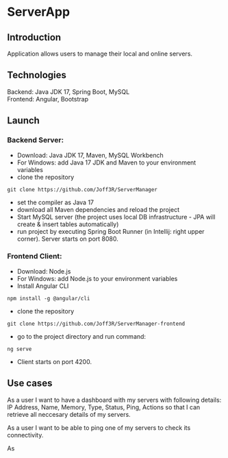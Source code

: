 # ServerApp
## Introduction
Application allows users to manage their local and online servers. 

## Technologies

Backend: Java JDK 17, Spring Boot, MySQL <br>
Frontend: Angular, Bootstrap

## Launch

### Backend Server:

- Download: Java JDK 17, Maven, MySQL Workbench
- For Windows: add Java 17 JDK and Maven to your environment variables
- clone the repository
```
git clone https://github.com/Joff3R/ServerManager
```
- set the compiler as Java 17
- download all Maven dependencies and reload the project
- Start MySQL server (the project uses local DB infrastructure - JPA will create & insert tables automatically)
- run project by executing Spring Boot Runner (in Intellij: right upper corner). Server starts on port 8080.

### Frontend Client:

- Download: Node.js
- For Windows: add Node.js to your environment variables
- Install Angular CLI
```
npm install -g @angular/cli
```
- clone the repository
```
git clone https://github.com/Joff3R/ServerManager-frontend
```
- go to the project directory and run command:
```
ng serve
```
- Client starts on port 4200.


## Use cases

As a user I want to have a dashboard with my servers with following details: IP Address, Name, Memory, Type, Status, Ping, Actions so that I can retrieve all neccesary details of my servers.

As a user I want to be able to ping one of my servers to check its connectivity.

As 
